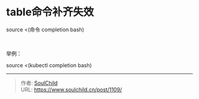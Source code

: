 # table命令补齐失效

<!--more-->
source &lt;(命令 completion bash)

&nbsp;

举例：

source &lt;(kubectl completion bash)


---

> 作者: [SoulChild](https://www.soulchild.cn)  
> URL: https://www.soulchild.cn/post/1109/  

